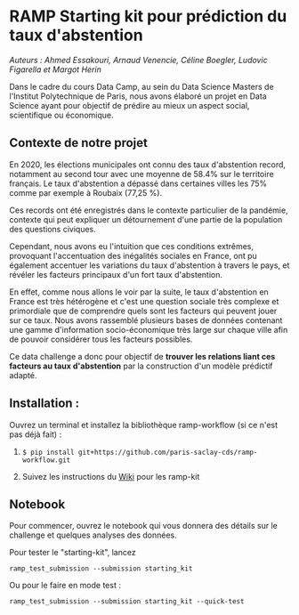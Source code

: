 # RAMP Starting kit pour prédiction du taux d'abstention

*Auteurs : Ahmed Essakouri, Arnaud Venencie, Céline Boegler, Ludovic Figarella et Margot Herin*

Dans le cadre du cours Data Camp, au sein du Data Science Masters de l'Institut Polytechnique
de Paris, nous avons élaboré un projet en Data Science ayant pour objectif de prédire au mieux un aspect social, scientifique ou économique.

## Contexte de notre projet

En 2020, les élections municipales ont connu des taux d'abstention record, notamment au second tour avec une moyenne de 58.4% sur le territoire français. Le taux d'abstention a dépassé dans certaines villes les 75% comme par exemple à Roubaix (77,25 %).

Ces records ont été enregistrés dans le contexte particulier de la pandémie, contexte qui peut expliquer un détournement d'une partie de la population des questions civiques. <br>

Cependant, nous avons eu l'intuition que ces conditions extrêmes, provoquant l'accentuation des inégalités sociales en France, ont pu également accentuer les variations du taux d'abstention à travers le pays, et révéler les facteurs principaux d'un fort taux d'abstention. <br>

En effet, comme nous allons le voir par la suite, le taux d'abstention en France est très hétérogène et c'est une question sociale très complexe et primordiale que de comprendre quels sont les facteurs qui peuvent jouer sur ce taux. 
Nous avons rassemblé plusieurs bases de données contenant une gamme d'information socio-économique très large sur chaque ville afin de pouvoir considérer tous les facteurs possibles. <br>

Ce data challenge a donc pour objectif de **trouver les relations liant ces facteurs au taux d'abstention** par la construction d'un modèle prédictif adapté.

## Installation :


Ouvrez un terminal et installez la bibliothèque ramp-workflow (si ce n'est pas déjà fait) :

1. `$ pip install git+https://github.com/paris-saclay-cds/ramp-workflow.git`

2. Suivez les instructions du [Wiki](https://github.com/paris-saclay-cds/ramp-workflow/wiki/Getting-started-with-a-ramp-kit) pour les ramp-kit 


## Notebook

Pour commencer, ouvrez le notebook qui vous donnera des détails sur le challenge et quelques analyses des données.

Pour tester le "starting-kit", lancez

```shell
ramp_test_submission --submission starting_kit
```

Ou pour le faire en mode test :

```shell
ramp_test_submission --submission starting_kit --quick-test
```